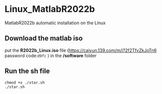 # Linux_MatlabR2022b
MatlabR2022b automatic installation on the Linux 
## Download the matlab iso 
put the **R2022b_Linux.iso** file (https://caiyun.139.com/m/i?2f2TfvZkJoTn6  password code:`d9fc` ) in the **/software** folder
## Run the sh file
```
chmod +x ./star.sh
./star.sh
```

